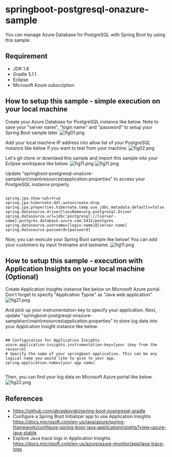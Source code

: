 # springboot-postgresql-onazure-sample
You can manage Azure Database for PostgreSQL with Spring Boot by using this sample.

## Requirement
- JDK 1.8
- Gradle 5.1.1
- Eclipse
- Microsoft Azure subscription

## How to setup this sample - simple execution on your local machine 

Create your Azure Database for PostgreSQL instance like below. Note to save your "server name", "login name" and "password" to setup your Spring Boot sample later.
![fig01.png](img/fig01.png "fig01.png")

Add your local machine IP address into allow list of your PostgreSQL instance like below if you want to test from your machine. 
![fig02.png](img/fig02.png "fig02.png")

Let's git clone or downlaod this sample and import this sample into your Eclipse workspace like below.
![fig11.png](img/fig11.png "fig11.png")
![fig11.png](img/fig12.png "fig12.png")

Update "springboot-postgresql-onazure-sample\src\main\resources\application.properties" to access your PostgreSQL instance properly.

````

spring.jpa.show-sql=true
spring.jpa.hibernate.ddl-auto=create-drop
spring.jpa.properties.hibernate.temp.use_jdbc_metadata_defaults=false
spring.datasource.driverClassName=org.postgresql.Driver
spring.datasource.url=jdbc:postgresql://[server-name].postgres.database.azure.com:5432/postgres
spring.datasource.username=[login-name]@[server-name]
spring.datasource.password=[password]

````

Now, you can execute your Spring Boot sample like below! You can add your customers by input firstname and lastname.
![fig11.png](img/fig13.png "fig13.png")

## How to setup this sample - execution with Application Insights on your local machine (Optional)
Create Application Insights instance like below on Microsoft Azure portal. Don't forget to specify "Application Typoe" as "Java web application".
![fig21.png](img/fig21.png "fig21.png")

And pick up your instrumentation-key to specify your application. Next, update "springboot-postgresql-onazure-sample\src\main\resources\application.properties" to store log data into your Application Insight instance like below.

````

## Configuration for Application Insights 
azure.application-insights.instrumentation-key=[your ikey from the resource]
# Specify the name of your springboot application. This can be any logical name you would like to give to your app.
spring.application.name=[your app name]


````

Then, you can find your log data on Microsoft Azure portal like below.
![fig22.png](img/fig22.png "fig22.png")

## References
- https://github.com/akraskovski/spring-boot-postgresql-gradle
- Configure a Spring Boot Initializer app to use Application Insights https://docs.microsoft.com/en-us/java/azure/spring-framework/configure-spring-boot-java-applicationinsights?view=azure-java-stable
- Explore Java trace logs in Application Insights https://docs.microsoft.com/en-us/azure/azure-monitor/app/java-trace-logs